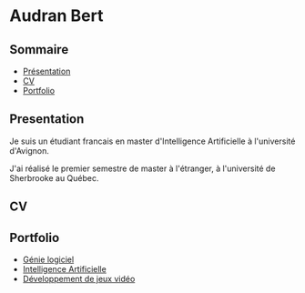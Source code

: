 
# Audran Bert

## Sommaire

- [Présentation](##presentation)
- [CV](##cv)
- [Portfolio](##portfolio)

## Presentation

Je suis un étudiant francais en master d'Intelligence Artificielle à l'université d'Avignon.

J'ai réalisé le premier semestre de master à l'étranger, à l'université de Sherbrooke au Québec.

## CV

## Portfolio

- [Génie logiciel]()
- [Intelligence Artificielle]()
- [Développement de jeux vidéo](GameDev.md)

